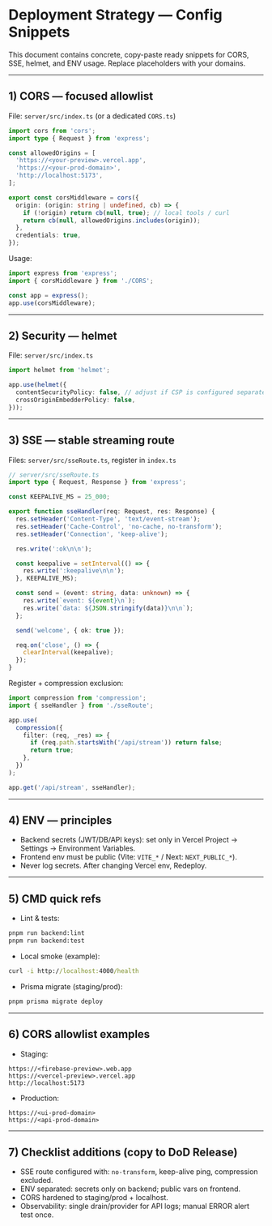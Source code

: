 # Deployment Strategy — Config Snippets

This document contains concrete, copy-paste ready snippets for CORS, SSE, helmet, and ENV usage. Replace placeholders with your domains.

---

## 1) CORS — focused allowlist
File: `server/src/index.ts` (or a dedicated `CORS.ts`)
```ts
import cors from 'cors';
import type { Request } from 'express';

const allowedOrigins = [
  'https://<your-preview>.vercel.app',
  'https://<your-prod-domain>',
  'http://localhost:5173',
];

export const corsMiddleware = cors({
  origin: (origin: string | undefined, cb) => {
    if (!origin) return cb(null, true); // local tools / curl
    return cb(null, allowedOrigins.includes(origin));
  },
  credentials: true,
});
```
Usage:
```ts
import express from 'express';
import { corsMiddleware } from './CORS';

const app = express();
app.use(corsMiddleware);
```

---

## 2) Security — helmet
File: `server/src/index.ts`
```ts
import helmet from 'helmet';

app.use(helmet({
  contentSecurityPolicy: false, // adjust if CSP is configured separately
  crossOriginEmbedderPolicy: false,
}));
```

---

## 3) SSE — stable streaming route
Files: `server/src/sseRoute.ts`, register in `index.ts`
```ts
// server/src/sseRoute.ts
import type { Request, Response } from 'express';

const KEEPALIVE_MS = 25_000;

export function sseHandler(req: Request, res: Response) {
  res.setHeader('Content-Type', 'text/event-stream');
  res.setHeader('Cache-Control', 'no-cache, no-transform');
  res.setHeader('Connection', 'keep-alive');

  res.write(':ok\n\n');

  const keepalive = setInterval(() => {
    res.write(':keepalive\n\n');
  }, KEEPALIVE_MS);

  const send = (event: string, data: unknown) => {
    res.write(`event: ${event}\n`);
    res.write(`data: ${JSON.stringify(data)}\n\n`);
  };

  send('welcome', { ok: true });

  req.on('close', () => {
    clearInterval(keepalive);
  });
}
```
Register + compression exclusion:
```ts
import compression from 'compression';
import { sseHandler } from './sseRoute';

app.use(
  compression({
    filter: (req, _res) => {
      if (req.path.startsWith('/api/stream')) return false;
      return true;
    },
  })
);

app.get('/api/stream', sseHandler);
```

---

## 4) ENV — principles
- Backend secrets (JWT/DB/API keys): set only in Vercel Project → Settings → Environment Variables.
- Frontend env must be public (Vite: `VITE_*` / Next: `NEXT_PUBLIC_*`).
- Never log secrets. After changing Vercel env, Redeploy.

---

## 5) CMD quick refs
- Lint & tests:
```cmd
pnpm run backend:lint
pnpm run backend:test
```
- Local smoke (example):
```cmd
curl -i http://localhost:4000/health
```
- Prisma migrate (staging/prod):
```cmd
pnpm prisma migrate deploy
```

---

## 6) CORS allowlist examples
- Staging:
```
https://<firebase-preview>.web.app
https://<vercel-preview>.vercel.app
http://localhost:5173
```
- Production:
```
https://<ui-prod-domain>
https://<api-prod-domain>
```

---

## 7) Checklist additions (copy to DoD Release)
- SSE route configured with: `no-transform`, keep-alive ping, compression excluded.
- ENV separated: secrets only on backend; public vars on frontend.
- CORS hardened to staging/prod + localhost.
- Observability: single drain/provider for API logs; manual ERROR alert test once.
